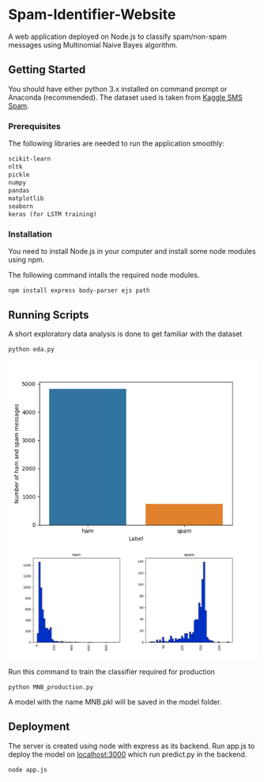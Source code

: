 # Spam-Identifier-Website
A web application deployed on Node.js to classify spam/non-spam messages using Multinomial Naive Bayes algorithm.

## Getting Started
You should have either python 3.x installed on command prompt or Anaconda (recommended). The dataset used is taken from [Kaggle SMS Spam](https://www.kaggle.com/uciml/sms-spam-collection-dataset). 
### Prerequisites

The following libraries are needed to run the application smoothly:

```
scikit-learn
nltk
pickle
numpy
pandas
matplotlib
seaborn
keras (for LSTM training)
```

### Installation

You need to install Node.js in your computer and install some node modules using npm.

The following command intalls the required node modules.
```
npm install express body-parser ejs path 
```

## Running Scripts

A short exploratory data analysis is done to get familiar with the dataset
```
python eda.py
```
![](/images/count.png)
![](/images/histogram_lengthwise.png)

Run this command to train the classifier required for production
```
python MNB_production.py
```
A model with the name MNB.pkl will be saved in the model folder.

## Deployment

The server is created using node with express as its backend. Run app.js to deploy the model on [localhost:3000](http://localhost:3000/)
which run predict.py in the backend.
```
node app.js
```